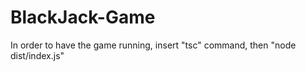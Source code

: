 # BlackJack-Game
In order to have the game running, insert "tsc" command, then "node dist/index.js" 
